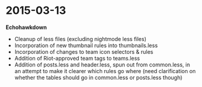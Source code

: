# 2015-03-13

**Echohawkdown**

* Cleanup of less files (excluding nightmode less files)
* Incorporation of new thumbnail rules into thumbnails.less
* Incorporation of changes to team icon selectors & rules
* Addition of Riot-approved team tags to teams.less
* Addition of posts.less and header.less, spun out from common.less, in an attempt to make it clearer which rules go where (need clarification on whether the tables should go in common.less or posts.less though)